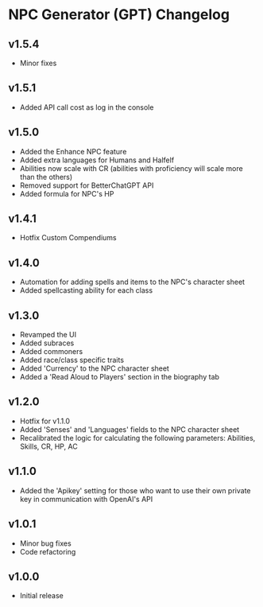 # NPC Generator (GPT) Changelog

## v1.5.4
* Minor fixes

## v1.5.1
* Added API call cost as log in the console

## v1.5.0
* Added the Enhance NPC feature
* Added extra languages for Humans and Halfelf
* Abilities now scale with CR (abilities with proficiency will scale more than the others)
* Removed support for BetterChatGPT API
* Added formula for NPC's HP

## v1.4.1
* Hotfix Custom Compendiums

## v1.4.0
* Automation for adding spells and items to the NPC's character sheet
* Added spellcasting ability for each class

## v1.3.0
* Revamped the UI
* Added subraces
* Added commoners
* Added race/class specific traits
* Added 'Currency' to the NPC character sheet
* Added a 'Read Aloud to Players' section in the biography tab

## v1.2.0
* Hotfix for v1.1.0
* Added 'Senses' and 'Languages' fields to the NPC character sheet
* Recalibrated the logic for calculating the following parameters: Abilities, Skills, CR, HP, AC

## v1.1.0
* Added the 'Apikey' setting for those who want to use their own private key in communication with OpenAI's API

## v1.0.1
* Minor bug fixes
* Code refactoring

## v1.0.0
* Initial release
